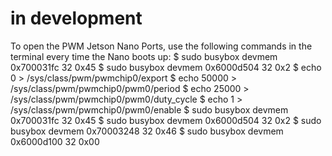 # in development

To open the PWM Jetson Nano Ports, use the following commands in the terminal every time the Nano boots up:
    $ sudo busybox devmem 0x700031fc 32 0x45
    $ sudo busybox devmem 0x6000d504 32 0x2
    $ echo 0 > /sys/class/pwm/pwmchip0/export
    $ echo 50000 > /sys/class/pwm/pwmchip0/pwm0/period
    $ echo 25000 > /sys/class/pwm/pwmchip0/pwm0/duty_cycle
    $ echo 1 > /sys/class/pwm/pwmchip0/pwm0/enable
    $ sudo busybox devmem 0x700031fc 32 0x45
    $ sudo busybox devmem 0x6000d504 32 0x2
    $ sudo busybox devmem 0x70003248 32 0x46
    $ sudo busybox devmem 0x6000d100 32 0x00
